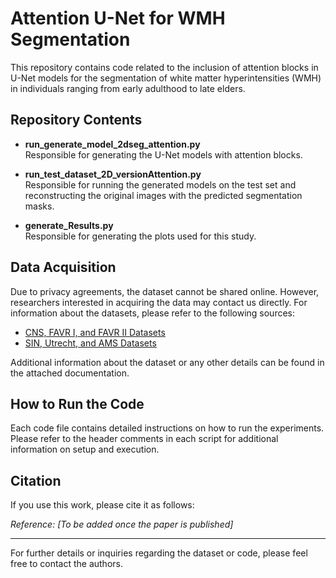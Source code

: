 # Attention U-Net for WMH Segmentation

This repository contains code related to the inclusion of attention blocks in U-Net models for the segmentation of white matter hyperintensities (WMH) in individuals ranging from early adulthood to late elders.

## Repository Contents

- **run_generate_model_2dseg_attention.py**  
  Responsible for generating the U-Net models with attention blocks.

- **run_test_dataset_2D_versionAttention.py**  
  Responsible for running the generated models on the test set and reconstructing the original images with the predicted segmentation masks.

- **generate_Results.py**  
  Responsible for generating the plots used for this study.

## Data Acquisition

Due to privacy agreements, the dataset cannot be shared online. However, researchers interested in acquiring the data may contact us directly. For information about the datasets, please refer to the following sources:

- [CNS, FAVR I, and FAVR II Datasets](https://cumming.ucalgary.ca/labs/vascular-imaging/events-and-news)
- [SIN, Utrecht, and AMS Datasets](https://wmh.isi.uu.nl/)

Additional information about the dataset or any other details can be found in the attached documentation.

## How to Run the Code

Each code file contains detailed instructions on how to run the experiments. Please refer to the header comments in each script for additional information on setup and execution.

## Citation

If you use this work, please cite it as follows:

*Reference: [To be added once the paper is published]*

---

For further details or inquiries regarding the dataset or code, please feel free to contact the authors.
